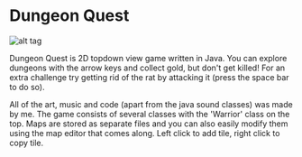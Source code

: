 Dungeon Quest
======

![alt tag](https://raw2.github.com/igorp/dungeonquest/master/screenshot.png)

Dungeon Quest is 2D topdown view game written in Java. You can explore dungeons with the arrow keys and collect gold, but don't get killed! For an extra challenge try getting rid of the rat by attacking it (press the space bar to do so).

All of the art, music and code (apart from the java sound classes) was made by me. The game consists of several classes with the 'Warrior' class on the top. Maps are stored as separate files and you can also easily modify them using the map editor that comes along. Left click to add tile, right click to copy tile.

